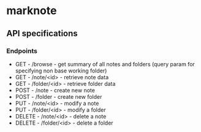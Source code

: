 # marknote

## API specifications

### Endpoints
- GET - /browse - get summary of all notes and folders (query param for specifying non base working folder)
- GET - /note/\<id\> - retrieve note data
- GET - /folder/\<id\> - retrieve folder data
- POST - /note - create new note
- POST - /folder - create new folder
- PUT - /note/\<id\> - modify a note
- PUT - /folder/\<id\> - modify a folder
- DELETE - /note/\<id\> - delete a note
- DELETE - /folder/\<id\> - delete a folder
